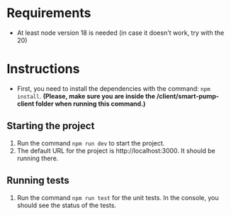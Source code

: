 # Requirements

- At least node version 18 is needed (in case it doesn't work, try with the 20)

# Instructions

- First, you need to install the dependencies with the command: `npm install`. **(Please, make sure you are inside the /client/smart-pump-client folder when running this command.)**

## Starting the project

1. Run the command `npm run dev` to start the project.
2. The default URL for the project is http://localhost:3000. It should be running there.

## Running tests

1. Run the command `npm run test` for the unit tests. In the console, you should see the status of the tests.
